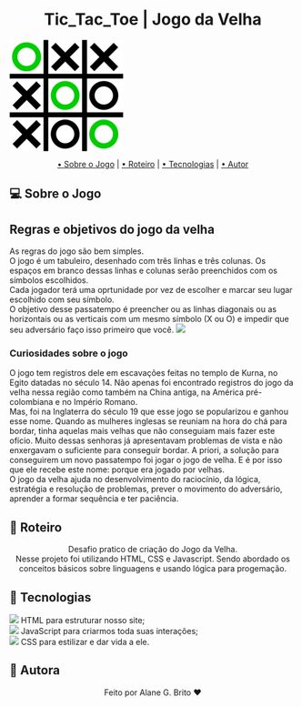 <h1 align="center">Tic_Tac_Toe | Jogo da Velha</h1>
<img src="img/200px-Tic_Tac_Toe.png" align="center">

<p align="center">
 <a href="#computer-sobre">• Sobre o Jogo</a> | 
 <a href="#memo-roteiro">• Roteiro</a> | 
 <a href="#hammer-tecnologias">• Tecnologias</a> | 
 <a href="#boy-autor">• Autor</a> 
</p>

## :computer: **Sobre o Jogo**



<h2>Regras e objetivos do jogo da velha</h2>
As regras do jogo são bem simples.<br>
O jogo é um tabuleiro, desenhado com três linhas e três colunas. Os espaços em branco dessas linhas e colunas serão preenchidos com os símbolos escolhidos.<br>
Cada jogador terá uma oprtunidade por vez de escolher e marcar seu lugar escolhido com seu símbolo.<br>
O objetivo desse passatempo é preencher ou as linhas diagonais ou as horizontais ou as verticais com um mesmo símbolo (X ou O) e impedir que seu adversário faço isso primeiro que você.

<img src="https://image.flaticon.com/icons/png/128/2330/2330294.png" > 
<h3>Curiosidades sobre o jogo</h3>

O jogo tem registros dele em escavações feitas no templo de Kurna, no Egito datadas no século 14. Não apenas foi encontrado registros do jogo da velha nessa região como também na China antiga, na América pré-colombiana e no Império Romano.<br>
Mas, foi na Inglaterra do século 19 que esse jogo se popularizou e ganhou esse nome. Quando as mulheres inglesas se reuniam na hora do chá para bordar, tinha aquelas mais velhas que não conseguiam mais fazer este ofício. Muito dessas senhoras já apresentavam problemas de vista e não enxergavam o suficiente para conseguir bordar. A priori, a solução para conseguirem um novo passatempo foi jogar o jogo de velha. E é por isso que ele recebe este nome: porque era jogado por velhas.<br>
O jogo da velha ajuda no desenvolvimento do raciocínio, da lógica, estratégia e resolução de problemas, prever o movimento do adversário, aprender a formar sequência e ter paciência. 

## :memo: **Roteiro**

<div align="center">
Desafio pratico de criação do Jogo da Velha.<br>
Nesse projeto foi utilizando HTML, CSS e Javascript. Sendo abordado os conceitos básicos sobre linguagens e usando lógica para progemação.
</div>

## :hammer: **Tecnologias**

<img src="https://img.icons8.com/color/24/000000/in-progress--v1.png"/> HTML para estruturar nosso site; <br>
<img src="https://img.icons8.com/color/24/000000/in-progress--v1.png"/> JavaScript para criarmos toda suas interações;<br>
<img src="https://img.icons8.com/color/24/000000/in-progress--v1.png"/> CSS para estilizar e dar vida a ele.<br>


## :girl: **Autora**

<div align="center">
Feito por Alane G. Brito ❤️
</div>